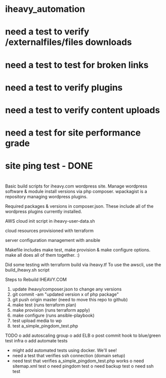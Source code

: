 # iheavy_automation
#
# need a test to verify /externalfiles/files downloads
# need a test to test for broken links
# need a test to verify plugins
# need a test to verify content uploads
# need a test for site performance grade
#
# site ping test - DONE
#

Basic build scripts for iheavy.com wordpress site.
Manage wordpress software & module install versions via php composer.
wpackagist is a repository managing wordpress plugins.


Required packages & versions in composer.json.  These include all of
the wordpress plugins currently installed.

AWS cloud init script in iheavy-user-data.sh



cloud resources provisioned with terraform

server configuration management with ansible

Makefile includes make test, make provision & make configure
options.  make all does all of them together.  :)

Did some testing with terraform build via iheavy.tf
To use the awscli, use the build_iheavy.sh script

Steps to Rebuild IHEAVY.COM

1. update iheavy/composer.json to change any versions
2. git commit -am "updated version x of php package"
3. git push origin master (need to move this repo to github)
4. make test (runs terraform plan)
5. make provision (runs terraform apply)
6. make configure (runs ansible-playbook)
7. test upload media to wp
8. test a_simple_pingdom_test.php

TODO
o add autoscaling group
o add ELB
o post commit hook to blue/green test infra
o add automate tests
- might add automated tests using docker.  We'll see!
- need a test that verifies ssh connection (domain setup)
- need test that verifies a_simple_pingdom_test.php works
o need sitemap.xml test
o need pingdom test
o need backup test
o need ssh test